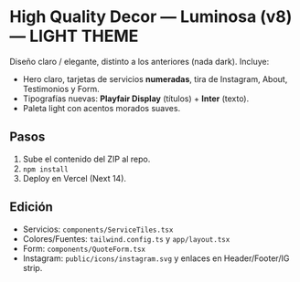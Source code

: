 
# High Quality Decor — Luminosa (v8) — LIGHT THEME

Diseño claro / elegante, distinto a los anteriores (nada dark). Incluye:
- Hero claro, tarjetas de servicios **numeradas**, tira de Instagram, About, Testimonios y Form.
- Tipografías nuevas: **Playfair Display** (títulos) + **Inter** (texto).
- Paleta light con acentos morados suaves.

## Pasos
1) Sube el contenido del ZIP al repo.
2) `npm install`
3) Deploy en Vercel (Next 14).

## Edición
- Servicios: `components/ServiceTiles.tsx`
- Colores/Fuentes: `tailwind.config.ts` y `app/layout.tsx`
- Form: `components/QuoteForm.tsx`
- Instagram: `public/icons/instagram.svg` y enlaces en Header/Footer/IG strip.
